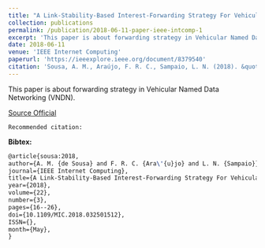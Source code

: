 ```yaml
---
title: "A Link-Stability-Based Interest-Forwarding Strategy For Vehicular Named Data Networks"
collection: publications
permalink: /publication/2018-06-11-paper-ieee-intcomp-1
excerpt: 'This paper is about forwarding strategy in Vehicular Named Data Networking (VNDN).'
date: 2018-06-11
venue: 'IEEE Internet Computing'
paperurl: 'https://ieeexplore.ieee.org/document/8379540'
citation: 'Sousa, A. M., Araújo, F. R. C., Sampaio, L. N. (2018). &quot;A Link-Stability-Based Interest-Forwarding Strategy For Vehicular Named Data Networks.&quot; <i>In IEEE Internet Computing</i>. (pp. 16-26). IEEE.'
---
```

This paper is about forwarding strategy in Vehicular Named Data Networking (VNDN).

[Source Official](https://doi.org/10.1109/MIC.2018.032501512)

`Recommended citation:`

**Bibtex:**

```tex
@article{sousa:2018, 
author={A. M. {de Sousa} and F. R. C. {Ara\'{u}jo} and L. N. {Sampaio}}, 
journal={IEEE Internet Computing}, 
title={A Link-Stability-Based Interest-Forwarding Strategy For Vehicular Named Data Networks}, 
year={2018}, 
volume={22}, 
number={3}, 
pages={16--26}, 
doi={10.1109/MIC.2018.032501512}, 
ISSN={}, 
month={May},
}
```
